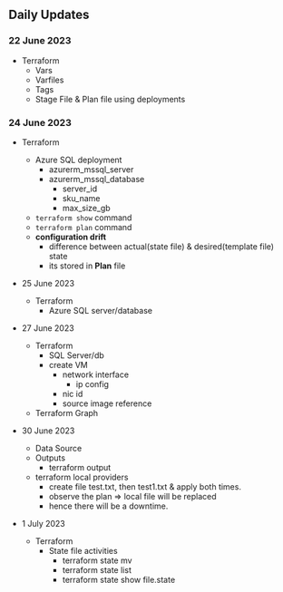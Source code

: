 Daily Updates
------------------

### 22 June 2023
* Terraform
  * Vars
  * Varfiles
  * Tags
  * Stage File & Plan file using deployments

### 24 June 2023
* Terraform
  * Azure SQL deployment
      * azurerm_mssql_server
      * azurerm_mssql_database
          * server_id
          * sku_name
          * max_size_gb
  * `terraform show` command
  * `terraform plan` command
  *  **configuration drift**
     * difference between actual(state file) & desired(template file) state
     * its stored in **Plan** file

* 25 June 2023
    * Terraform
        * Azure SQL server/database

* 27 June 2023
    * Terraform
        * SQL Server/db
        * create VM
            * network interface
                * ip config
            * nic id
            * source image reference
    * Terraform Graph

* 30 June 2023
    * Data Source
    * Outputs
        * terraform output
    * terraform local providers
        * create file test.txt, then test1.txt & apply both times.
        * observe the plan => local file will be replaced
        * hence there will be a downtime.

* 1 July 2023
    * Terraform
        * State file activities
            * terraform state mv
            * terraform state list
            * terraform state show file.state
        